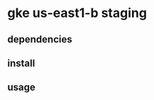 # gke us-east1-b staging

[//]: # (todo: description)

## dependencies

[//]: # (todo: dependencies)

## install

[//]: # (todo: install)

## usage

[//]: # (todo: usage)
